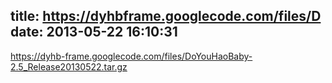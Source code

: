 title: https://dyhbframe.googlecode.com/files/D
date: 2013-05-22 16:10:31
---

https://dyhb-frame.googlecode.com/files/DoYouHaoBaby-2.5_Release20130522.tar.gz